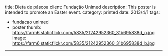 title: Dieta de páscoa
client: Fundação Unimed
description: This poster is intended to promote an Easter event.
category: printed
date: 2013/4/1
tags: 
- fundacao unimed
- poster
thumb: https://farm6.staticflickr.com/5835/21242952360_31b695838d_n.jpg
image: https://farm6.staticflickr.com/5835/21242952360_31b695838d_b.jpg
---
